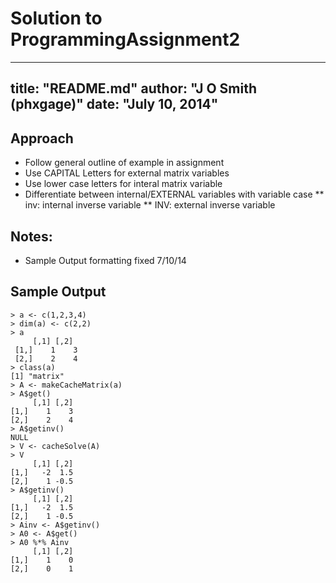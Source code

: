 # Solution to ProgrammingAssignment2
---
title: "README.md"
author: "J O Smith (phxgage)"
date: "July 10, 2014"
---

## Approach
* Follow general outline of example in assignment
* Use CAPITAL Letters for external matrix variables
* Use lower case letters for interal matrix variable
* Differentiate between internal/EXTERNAL variables with variable case
** inv: internal inverse variable
** INV: external inverse variable

## Notes:
* Sample Output formatting fixed 7/10/14

## Sample Output
```
> a <- c(1,2,3,4)
> dim(a) <- c(2,2)
> a
     [,1] [,2]
 [1,]    1    3
 [2,]    2    4
> class(a)
[1] "matrix"
> A <- makeCacheMatrix(a)
> A$get()
     [,1] [,2]
[1,]    1    3
[2,]    2    4
> A$getinv()
NULL
> V <- cacheSolve(A)
> V
     [,1] [,2]
[1,]   -2  1.5
[2,]    1 -0.5
> A$getinv()
     [,1] [,2]
[1,]   -2  1.5
[2,]    1 -0.5
> Ainv <- A$getinv()
> A0 <- A$get()
> A0 %*% Ainv
     [,1] [,2]
[1,]    1    0
[2,]    0    1
```
